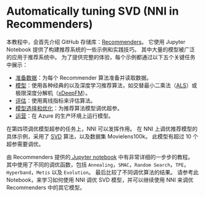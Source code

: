 # Automatically tuning SVD (NNI in Recommenders)

本教程中，会首先介绍 GitHub 存储库：[Recommenders](https://github.com/Microsoft/Recommenders)。 它使用 Jupyter Notebook 提供了构建推荐系统的一些示例和实践技巧。 其中大量的模型被广泛的应用于推荐系统中。 为了提供完整的体验，每个示例都通过以下五个关键任务中展示：

- [准备数据](https://github.com/Microsoft/Recommenders/blob/master/notebooks/01_prepare_data/README.md)：为每个 Recommender 算法准备并读取数据。
- [模型](https://github.com/Microsoft/Recommenders/blob/master/notebooks/02_model/README.md)：使用各种经典的以及深度学习推荐算法，如交替最小二乘法（[ALS](https://spark.apache.org/docs/latest/api/python/_modules/pyspark/ml/recommendation.html#ALS)）或极限深度分解机（[xDeepFM](https://arxiv.org/abs/1803.05170)）。
- [评估](https://github.com/Microsoft/Recommenders/blob/master/notebooks/03_evaluate/README.md)：使用离线指标来评估算法。
- [模型选择和优化](https://github.com/Microsoft/Recommenders/blob/master/notebooks/04_model_select_and_optimize/README.md)：为推荐算法模型调优超参。
- [运营](https://github.com/Microsoft/Recommenders/blob/master/notebooks/05_operationalize/README.md)：在 Azure 的生产环境上运行模型。

在第四项调优模型超参的任务上，NNI 可以发挥作用。 在 NNI 上调优推荐模型的具体示例，采用了 [SVD](https://github.com/Microsoft/Recommenders/blob/master/notebooks/02_model/surprise_svd_deep_dive.ipynb) 算法，以及数据集 Movielens100k。 此模型有超过 10 个超参需要调优。

由 Recommenders 提供的[ Jupyter notebook](https://github.com/Microsoft/Recommenders/blob/master/notebooks/04_model_select_and_optimize/nni_surprise_svd.ipynb) 中有非常详细的一步步的教程。 其中使用了不同的调优函数，包括 `Annealing`，`SMAC`，`Random Search`，`TPE`，`Hyperband`，`Metis` 以及 `Evolution`。 最后比较了不同调优算法的结果。 请参考此 Notebook，来学习如何使用 NNI 调优 SVD 模型，并可以继续使用 NNI 来调优 Recommenders 中的其它模型。